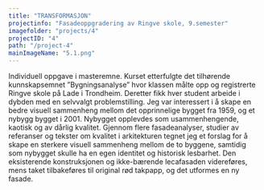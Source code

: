 ```yaml
---
title: "TRANSFORMASJON"
projectinfo: "Fasadeoppgradering av Ringve skole, 9.semester"
imagefolder: "projects/4"
projectID: "4"
path: "/project-4"
mainImageName: "5.1.png"
---
```


Individuell oppgave i masteremne. Kurset etterfulgte det tilhørende kunnskapsemnet ”Bygningsanalyse” hvor klassen målte opp og registrerte Ringve skole på Lade i Trondheim. Deretter fikk hver student arbeide i dybden med en selvvalgt problemstilling. Jeg var interessert i å skape en bedre visuell sammenheng mellom det opprinnelige bygget fra 1959, og et nybygg bygget i 2001. Nybygget opplevdes som usammenhengende, kaotisk og av dårlig kvalitet. Gjennom flere fasadeanalyser, studier av referanser og tekster om kvalitet i arkitekturen tegnet jeg et forslag for å skape en sterkere visuell sammenheng mellom de to byggene, samtidig som nybygget skulle ha en egen identitet og historisk lesbarhet. Den eksisterende konstruksjonen og ikke-bærende lecafasaden videreføres, mens taket tilbakeføres til original rød takpapp, og det utformes en ny fasade.
